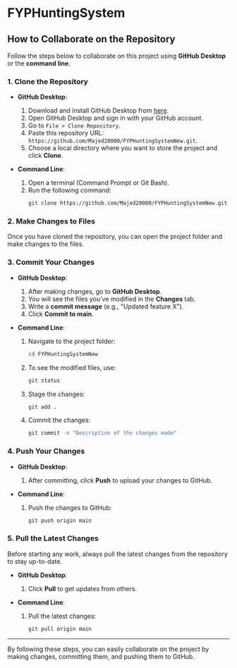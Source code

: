 # FYPHuntingSystem

## How to Collaborate on the Repository

Follow the steps below to collaborate on this project using **GitHub Desktop** or the **command line**.

### 1. **Clone the Repository**

- **GitHub Desktop**:
  1. Download and install GitHub Desktop from [here](https://desktop.github.com/).
  2. Open GitHub Desktop and sign in with your GitHub account.
  3. Go to `File > Clone Repository`.
  4. Paste this repository URL: `https://github.com/Majed20000/FYPHuntingSystemNew.git`.
  5. Choose a local directory where you want to store the project and click **Clone**.

- **Command Line**:
  1. Open a terminal (Command Prompt or Git Bash).
  2. Run the following command:
     ```bash
     git clone https://github.com/Majed20000/FYPHuntingSystemNew.git
     ```

### 2. **Make Changes to Files**
Once you have cloned the repository, you can open the project folder and make changes to the files.

### 3. **Commit Your Changes**
- **GitHub Desktop**:
  1. After making changes, go to **GitHub Desktop**.
  2. You will see the files you’ve modified in the **Changes** tab.
  3. Write a **commit message** (e.g., "Updated feature X").
  4. Click **Commit to main**.

- **Command Line**:
  1. Navigate to the project folder:
     ```bash
     cd FYPHuntingSystemNew
     ```
  2. To see the modified files, use:
     ```bash
     git status
     ```
  3. Stage the changes:
     ```bash
     git add .
     ```
  4. Commit the changes:
     ```bash
     git commit -m "Description of the changes made"
     ```

### 4. **Push Your Changes**
- **GitHub Desktop**:
  1. After committing, click **Push** to upload your changes to GitHub.

- **Command Line**:
  1. Push the changes to GitHub:
     ```bash
     git push origin main
     ```

### 5. **Pull the Latest Changes**
Before starting any work, always pull the latest changes from the repository to stay up-to-date.
- **GitHub Desktop**:
  1. Click **Pull** to get updates from others.

- **Command Line**:
  1. Pull the latest changes:
     ```bash
     git pull origin main
     ```

---

By following these steps, you can easily collaborate on the project by making changes, committing them, and pushing them to GitHub.
